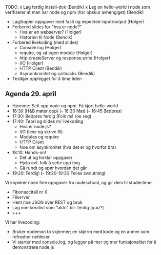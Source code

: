 TODO: 
x Lag ferdig install-dok (Bendik)
x Lag en hello-world i node som verifiserer at man har node og npm (har obskur avhengiget) (Bendik)
- Lag/kopier oppgaver med fasit og expected input/output (Holger)
- Forbered slides for "hva er node?"
	* Hva er en webserver? (Holger)
	* Historien til Node (Bendik)
- Forbered livekoding (med slides)
	* Console.log (Holger)
	* require, og så egen module (Holger)
    * http.createServer og response.write (Holger)
	* I/O (Holger)
	* HTTP Client (Bendik)
	* Asynonkronitet og callbacks (Bendik)
- Testkjør opplegget for å time tiden

## Agenda 29. april
- Hjemme: Sett opp node og npm. Få kjørt hello-world
- 16:30 (H&B møter opp)
(- 16:30 Mat)
(- 16:45 Bedpres)
- 17:30: Bedpres ferdig (Folk må roe seg)
- 17:40: Teori og slides m/ livekoding
	* Hva er node.js?
	* I/O (lese og skrive fil)
	* Modules og require
	* HTTP Client
	* Noe om asynkronitet (hva det er og hvorfor bra)
- 18:10: Hands-on!
	* Del ut og forklar oppgaver
	* Hjelp evt. folk å sette opp ting
	* Gå rundt og spør hvordan det går
- 19:20: Ferdig!
(- 19:20-19:30 Felles avslutning)
	
Vi kopierer noen fine oppgaver fra nodeschool, og gir dem til studentene
- Fibonaccitall nr X
- Filserver
- Hent noe JSON over REST og bruk
- Lag noe kreativt som "aldri" blir ferdig (quiz?)
- +++
	
Vi har livecoding:
- Bruker nodemon to skjermer; en skjerm med kode og en annen som refresher nettleser
- Vi starter med console.log, og legger på mer og mer funksjonalitet for å demonstrere node.js

